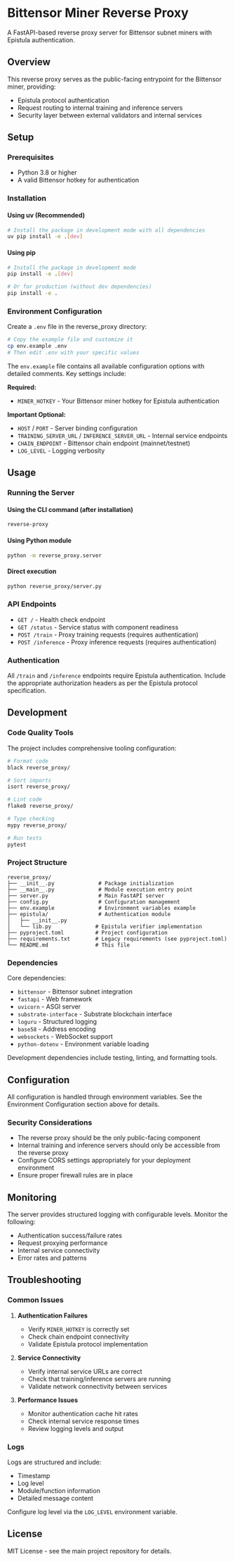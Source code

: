 # Bittensor Miner Reverse Proxy

A FastAPI-based reverse proxy server for Bittensor subnet miners with Epistula authentication.

## Overview

This reverse proxy serves as the public-facing entrypoint for the Bittensor miner, providing:
- Epistula protocol authentication 
- Request routing to internal training and inference servers
- Security layer between external validators and internal services

## Setup

### Prerequisites

- Python 3.8 or higher
- A valid Bittensor hotkey for authentication

### Installation

#### Using uv (Recommended)

```bash
# Install the package in development mode with all dependencies
uv pip install -e .[dev]
```

#### Using pip

```bash
# Install the package in development mode
pip install -e .[dev]

# Or for production (without dev dependencies)
pip install -e .
```

### Environment Configuration

Create a `.env` file in the reverse_proxy directory:

```bash
# Copy the example file and customize it
cp env.example .env
# Then edit .env with your specific values
```

The `env.example` file contains all available configuration options with detailed comments. Key settings include:

**Required:**
- `MINER_HOTKEY` - Your Bittensor miner hotkey for Epistula authentication

**Important Optional:**
- `HOST` / `PORT` - Server binding configuration  
- `TRAINING_SERVER_URL` / `INFERENCE_SERVER_URL` - Internal service endpoints
- `CHAIN_ENDPOINT` - Bittensor chain endpoint (mainnet/testnet)
- `LOG_LEVEL` - Logging verbosity

## Usage

### Running the Server

#### Using the CLI command (after installation)

```bash
reverse-proxy
```

#### Using Python module

```bash
python -m reverse_proxy.server
```

#### Direct execution

```bash
python reverse_proxy/server.py
```

### API Endpoints

- `GET /` - Health check endpoint
- `GET /status` - Service status with component readiness
- `POST /train` - Proxy training requests (requires authentication)
- `POST /inference` - Proxy inference requests (requires authentication)

### Authentication

All `/train` and `/inference` endpoints require Epistula authentication. Include the appropriate authorization headers as per the Epistula protocol specification.

## Development

### Code Quality Tools

The project includes comprehensive tooling configuration:

```bash
# Format code
black reverse_proxy/

# Sort imports
isort reverse_proxy/

# Lint code
flake8 reverse_proxy/

# Type checking
mypy reverse_proxy/

# Run tests
pytest
```

### Project Structure

```
reverse_proxy/
├── __init__.py              # Package initialization
├── __main__.py              # Module execution entry point
├── server.py                # Main FastAPI server
├── config.py                # Configuration management
├── env.example              # Environment variables example
├── epistula/                # Authentication module
│   ├── __init__.py
│   └── lib.py              # Epistula verifier implementation
├── pyproject.toml          # Project configuration
├── requirements.txt        # Legacy requirements (see pyproject.toml)
└── README.md               # This file
```

### Dependencies

Core dependencies:
- `bittensor` - Bittensor subnet integration
- `fastapi` - Web framework
- `uvicorn` - ASGI server
- `substrate-interface` - Substrate blockchain interface
- `loguru` - Structured logging
- `base58` - Address encoding
- `websockets` - WebSocket support
- `python-dotenv` - Environment variable loading

Development dependencies include testing, linting, and formatting tools.

## Configuration

All configuration is handled through environment variables. See the Environment Configuration section above for details.

### Security Considerations

- The reverse proxy should be the only public-facing component
- Internal training and inference servers should only be accessible from the reverse proxy
- Configure CORS settings appropriately for your deployment environment
- Ensure proper firewall rules are in place

## Monitoring

The server provides structured logging with configurable levels. Monitor the following:

- Authentication success/failure rates
- Request proxying performance
- Internal service connectivity
- Error rates and patterns

## Troubleshooting

### Common Issues

1. **Authentication Failures**
   - Verify `MINER_HOTKEY` is correctly set
   - Check chain endpoint connectivity
   - Validate Epistula protocol implementation

2. **Service Connectivity**
   - Verify internal service URLs are correct
   - Check that training/inference servers are running
   - Validate network connectivity between services

3. **Performance Issues**
   - Monitor authentication cache hit rates
   - Check internal service response times
   - Review logging levels and output

### Logs

Logs are structured and include:
- Timestamp
- Log level
- Module/function information
- Detailed message content

Configure log level via the `LOG_LEVEL` environment variable.

## License

MIT License - see the main project repository for details. 